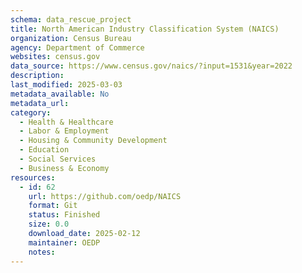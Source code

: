 ```yaml
---
schema: data_rescue_project 
title: North American Industry Classification System (NAICS)
organization: Census Bureau
agency: Department of Commerce
websites: census.gov
data_source: https://www.census.gov/naics/?input=1531&year=2022
description: 
last_modified: 2025-03-03
metadata_available: No
metadata_url: 
category:
  - Health & Healthcare 
  - Labor & Employment 
  - Housing & Community Development 
  - Education 
  - Social Services 
  - Business & Economy 
resources:
  - id: 62
    url: https://github.com/oedp/NAICS
    format: Git
    status: Finished
    size: 0.0
    download_date: 2025-02-12
    maintainer: OEDP
    notes: 
---
```

